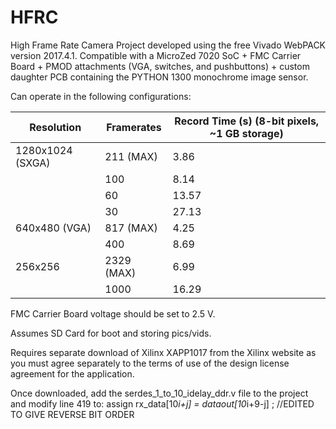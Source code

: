 # HFRC
High Frame Rate Camera Project developed using the free Vivado WebPACK version 2017.4.1. 
Compatible with a MicroZed 7020 SoC + FMC Carrier Board + PMOD attachments (VGA, switches, and pushbuttons) + custom daughter PCB containing the PYTHON 1300 monochrome image sensor.

Can operate in the following configurations:

| Resolution        | Framerates    | Record Time (s) (8-bit pixels, ~1 GB storage) |
| -------------     | ------------- | ----------------------------- |
| 1280x1024 (SXGA)  | 211 (MAX)     | 3.86                          |
|                   | 100           | 8.14                          |
|                   | 60            | 13.57                         |
|                   | 30            | 27.13                         |
| 640x480 (VGA)     | 817 (MAX)     | 4.25                          |
|                   | 400           | 8.69                          |
| 256x256           | 2329 (MAX)    | 6.99                          |
|                   | 1000          | 16.29                         |  

FMC Carrier Board voltage should be set to 2.5 V.

Assumes SD Card for boot and storing pics/vids.

Requires separate download of Xilinx XAPP1017 from the Xilinx website as you must agree separately 
to the terms of use of the design license agreement for the application.

Once downloaded, add the serdes_1_to_10_idelay_ddr.v file to the project and modify line 419 to:
assign rx_data[10*i+j] = dataout[10*i+9-j] ; //EDITED TO GIVE REVERSE BIT ORDER
